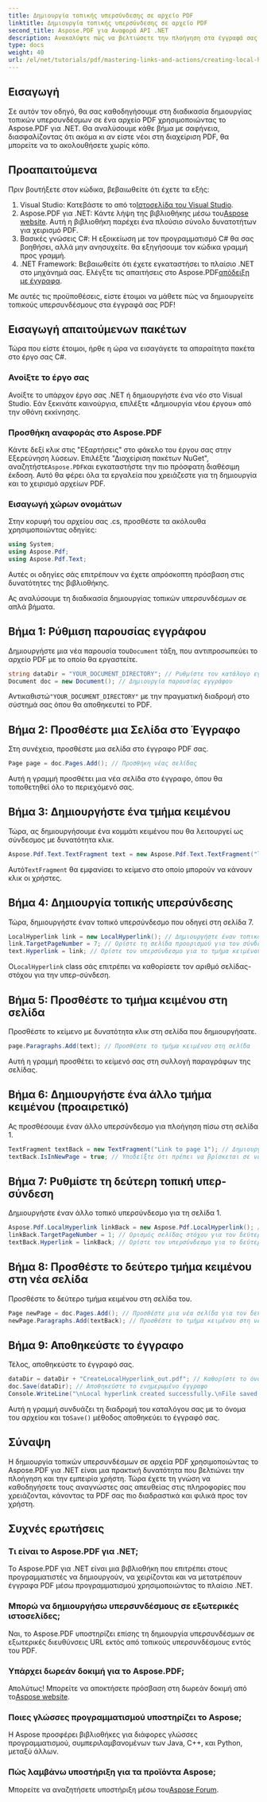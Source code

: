 ```yaml
---
title: Δημιουργία τοπικής υπερσύνδεσης σε αρχείο PDF
linktitle: Δημιουργία τοπικής υπερσύνδεσης σε αρχείο PDF
second_title: Aspose.PDF για Αναφορά API .NET
description: Ανακαλύψτε πώς να βελτιώσετε την πλοήγηση στα έγγραφά σας PDF δημιουργώντας τοπικούς υπερσυνδέσμους χρησιμοποιώντας το Aspose.PDF για .NET. Αυτό το σεμινάριο βήμα προς βήμα σας καθοδηγεί σε όλη τη διαδικασία.
type: docs
weight: 40
url: /el/net/tutorials/pdf/mastering-links-and-actions/creating-local-hyperlink/
---
```

## Εισαγωγή

Σε αυτόν τον οδηγό, θα σας καθοδηγήσουμε στη διαδικασία δημιουργίας τοπικών υπερσυνδέσμων σε ένα αρχείο PDF χρησιμοποιώντας το Aspose.PDF για .NET. Θα αναλύσουμε κάθε βήμα με σαφήνεια, διασφαλίζοντας ότι ακόμα κι αν είστε νέοι στη διαχείριση PDF, θα μπορείτε να το ακολουθήσετε χωρίς κόπο.

## Προαπαιτούμενα

Πριν βουτήξετε στον κώδικα, βεβαιωθείτε ότι έχετε τα εξής:

1.  Visual Studio: Κατεβάστε το από το[Ιστοσελίδα του Visual Studio](https://visualstudio.microsoft.com/).
2.  Aspose.PDF για .NET: Κάντε λήψη της βιβλιοθήκης μέσω του[Aspose website](https://releases.aspose.com/pdf/net/). Αυτή η βιβλιοθήκη παρέχει ένα πλούσιο σύνολο δυνατοτήτων για χειρισμό PDF.
3. Βασικές γνώσεις C#: Η εξοικείωση με τον προγραμματισμό C# θα σας βοηθήσει, αλλά μην ανησυχείτε. θα εξηγήσουμε τον κώδικα γραμμή προς γραμμή.
4. .NET Framework: Βεβαιωθείτε ότι έχετε εγκαταστήσει το πλαίσιο .NET στο μηχάνημά σας. Ελέγξτε τις απαιτήσεις στο Aspose.PDF[απόδειξη με έγγραφα](https://reference.aspose.com/pdf/net/).

Με αυτές τις προϋποθέσεις, είστε έτοιμοι να μάθετε πώς να δημιουργείτε τοπικούς υπερσυνδέσμους στα έγγραφά σας PDF!

## Εισαγωγή απαιτούμενων πακέτων

Τώρα που είστε έτοιμοι, ήρθε η ώρα να εισαγάγετε τα απαραίτητα πακέτα στο έργο σας C#.

### Ανοίξτε το έργο σας

Ανοίξτε το υπάρχον έργο σας .NET ή δημιουργήστε ένα νέο στο Visual Studio. Εάν ξεκινάτε καινούργια, επιλέξτε «Δημιουργία νέου έργου» από την οθόνη εκκίνησης.

### Προσθήκη αναφοράς στο Aspose.PDF

 Κάντε δεξί κλικ στις "Εξαρτήσεις" στο φάκελο του έργου σας στην Εξερεύνηση λύσεων. Επιλέξτε "Διαχείριση πακέτων NuGet", αναζητήστε`Aspose.PDF`και εγκαταστήστε την πιο πρόσφατη διαθέσιμη έκδοση. Αυτό θα φέρει όλα τα εργαλεία που χρειάζεστε για τη δημιουργία και το χειρισμό αρχείων PDF.

### Εισαγωγή χώρων ονομάτων

Στην κορυφή του αρχείου σας .cs, προσθέστε τα ακόλουθα χρησιμοποιώντας οδηγίες:

```csharp
using System;
using Aspose.Pdf;
using Aspose.Pdf.Text;
```

Αυτές οι οδηγίες σάς επιτρέπουν να έχετε απρόσκοπτη πρόσβαση στις δυνατότητες της βιβλιοθήκης.

Ας αναλύσουμε τη διαδικασία δημιουργίας τοπικών υπερσυνδέσμων σε απλά βήματα.

## Βήμα 1: Ρύθμιση παρουσίας εγγράφου

 Δημιουργήστε μια νέα παρουσία του`Document` τάξη, που αντιπροσωπεύει το αρχείο PDF με το οποίο θα εργαστείτε.

```csharp
string dataDir = "YOUR_DOCUMENT_DIRECTORY"; // Ρυθμίστε τον κατάλογο εγγράφων σας
Document doc = new Document(); // Δημιουργία παρουσίας εγγράφου
```

 Αντικαθιστώ`"YOUR_DOCUMENT_DIRECTORY"` με την πραγματική διαδρομή στο σύστημά σας όπου θα αποθηκευτεί το PDF.

## Βήμα 2: Προσθέστε μια Σελίδα στο Έγγραφο

Στη συνέχεια, προσθέστε μια σελίδα στο έγγραφο PDF σας.

```csharp
Page page = doc.Pages.Add(); // Προσθήκη νέας σελίδας
```

Αυτή η γραμμή προσθέτει μια νέα σελίδα στο έγγραφο, όπου θα τοποθετηθεί όλο το περιεχόμενό σας.

## Βήμα 3: Δημιουργήστε ένα τμήμα κειμένου

Τώρα, ας δημιουργήσουμε ένα κομμάτι κειμένου που θα λειτουργεί ως σύνδεσμος με δυνατότητα κλικ.

```csharp
Aspose.Pdf.Text.TextFragment text = new Aspose.Pdf.Text.TextFragment("link page number test to page 7"); // Δημιουργήστε ένα τμήμα κειμένου
```

 Αυτό`TextFragment` θα εμφανίσει το κείμενο στο οποίο μπορούν να κάνουν κλικ οι χρήστες.

## Βήμα 4: Δημιουργία τοπικής υπερσύνδεσης

Τώρα, δημιουργήστε έναν τοπικό υπερσύνδεσμο που οδηγεί στη σελίδα 7.

```csharp
LocalHyperlink link = new LocalHyperlink(); // Δημιουργήστε έναν τοπικό υπερσύνδεσμο
link.TargetPageNumber = 7; // Ορίστε τη σελίδα προορισμού για τον σύνδεσμο
text.Hyperlink = link; // Ορίστε τον υπερσύνδεσμο για το τμήμα κειμένου
```

 Ο`LocalHyperlink` class σάς επιτρέπει να καθορίσετε τον αριθμό σελίδας-στόχου για την υπερ-σύνδεση.

## Βήμα 5: Προσθέστε το τμήμα κειμένου στη σελίδα

Προσθέστε το κείμενο με δυνατότητα κλικ στη σελίδα που δημιουργήσατε.

```csharp
page.Paragraphs.Add(text); // Προσθέστε το τμήμα κειμένου στη σελίδα
```

Αυτή η γραμμή προσθέτει το κείμενό σας στη συλλογή παραγράφων της σελίδας.

## Βήμα 6: Δημιουργήστε ένα άλλο τμήμα κειμένου (προαιρετικό)

Ας προσθέσουμε έναν άλλο υπερσύνδεσμο για πλοήγηση πίσω στη σελίδα 1.

```csharp
TextFragment textBack = new TextFragment("Link to page 1"); // Δημιουργήστε ένα νέο τμήμα κειμένου
textBack.IsInNewPage = true; // Υποδείξτε ότι πρέπει να βρίσκεται σε νέα σελίδα
```

## Βήμα 7: Ρυθμίστε τη δεύτερη τοπική υπερ-σύνδεση

Δημιουργήστε έναν άλλο τοπικό υπερσύνδεσμο για τη σελίδα 1.

```csharp
Aspose.Pdf.LocalHyperlink linkBack = new Aspose.Pdf.LocalHyperlink(); // Δημιουργήστε έναν άλλο τοπικό υπερσύνδεσμο
linkBack.TargetPageNumber = 1; // Ορισμός σελίδας στόχου για τον δεύτερο υπερσύνδεσμο
textBack.Hyperlink = linkBack; // Ορίστε τον υπερσύνδεσμο για το δεύτερο τμήμα κειμένου
```

## Βήμα 8: Προσθέστε το δεύτερο τμήμα κειμένου στη νέα σελίδα

Προσθέστε το δεύτερο τμήμα κειμένου στη σελίδα του.

```csharp
Page newPage = doc.Pages.Add(); // Προσθέστε μια νέα σελίδα για τον δεύτερο σύνδεσμο
newPage.Paragraphs.Add(textBack); // Προσθέστε το τμήμα κειμένου στη νέα σελίδα
```

## Βήμα 9: Αποθηκεύστε το έγγραφο

Τέλος, αποθηκεύστε το έγγραφό σας.

```csharp
dataDir = dataDir + "CreateLocalHyperlink_out.pdf"; // Καθορίστε το όνομα του αρχείου εξόδου
doc.Save(dataDir); // Αποθηκεύστε το ενημερωμένο έγγραφο
Console.WriteLine("\nLocal hyperlink created successfully.\nFile saved at " + dataDir);
```

 Αυτή η γραμμή συνδυάζει τη διαδρομή του καταλόγου σας με το όνομα του αρχείου και το`Save()` μέθοδος αποθηκεύει το έγγραφό σας.

## Σύναψη

Η δημιουργία τοπικών υπερσυνδέσμων σε αρχεία PDF χρησιμοποιώντας το Aspose.PDF για .NET είναι μια πρακτική δυνατότητα που βελτιώνει την πλοήγηση και την εμπειρία χρήστη. Τώρα έχετε τη γνώση να καθοδηγήσετε τους αναγνώστες σας απευθείας στις πληροφορίες που χρειάζονται, κάνοντας τα PDF σας πιο διαδραστικά και φιλικά προς τον χρήστη.

## Συχνές ερωτήσεις

### Τι είναι το Aspose.PDF για .NET;
Το Aspose.PDF για .NET είναι μια βιβλιοθήκη που επιτρέπει στους προγραμματιστές να δημιουργούν, να χειρίζονται και να μετατρέπουν έγγραφα PDF μέσω προγραμματισμού χρησιμοποιώντας το πλαίσιο .NET.

### Μπορώ να δημιουργήσω υπερσυνδέσμους σε εξωτερικές ιστοσελίδες;
Ναι, το Aspose.PDF υποστηρίζει επίσης τη δημιουργία υπερσυνδέσμων σε εξωτερικές διευθύνσεις URL εκτός από τοπικούς υπερσυνδέσμους εντός του PDF.

### Υπάρχει δωρεάν δοκιμή για το Aspose.PDF;
 Απολύτως! Μπορείτε να αποκτήσετε πρόσβαση στη δωρεάν δοκιμή από το[Aspose website](https://releases.aspose.com/).

### Ποιες γλώσσες προγραμματισμού υποστηρίζει το Aspose;
Η Aspose προσφέρει βιβλιοθήκες για διάφορες γλώσσες προγραμματισμού, συμπεριλαμβανομένων των Java, C++, και Python, μεταξύ άλλων.

### Πώς λαμβάνω υποστήριξη για τα προϊόντα Aspose;
 Μπορείτε να αναζητήσετε υποστήριξη μέσω του[Aspose Forum](https://forum.aspose.com/c/pdf/10).